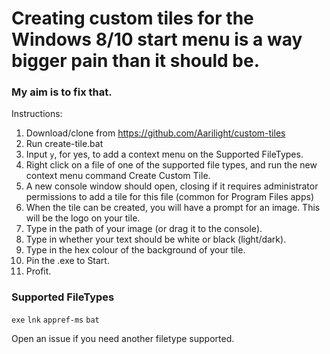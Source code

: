 # Creating custom tiles for the Windows 8/10 start menu is a way bigger pain than it should be.
### My aim is to fix that.

Instructions: 
1. Download/clone from https://github.com/Aarilight/custom-tiles
2. Run create-tile.bat
3. Input `y`, for yes, to add a context menu on the Supported FileTypes.
4. Right click on a file of one of the supported file types, and run the new context menu command Create Custom Tile.
5. A new console window should open, closing if it requires administrator permissions to add a tile for this file (common for Program Files apps)
6. When the tile can be created, you will have a prompt for an image. This will be the logo on your tile.
7. Type in the path of your image (or drag it to the console).
8. Type in whether your text should be white or black (light/dark).
9. Type in the hex colour of the background of your tile.
10. Pin the .exe to Start.
11. Profit.



### Supported FileTypes
`exe`
`lnk`
`appref-ms`
`bat`

Open an issue if you need another filetype supported.
